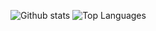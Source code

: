 ![Github stats](https://github-readme-stats.vercel.app/api?username=ikhsanadrians&count_private=true&show_icons=true&theme=radical)
![Top Languages](https://github-readme-stats.vercel.app/api/top-langs/?username=SUYASHPATIL400&show_icons=true&theme=radical)
